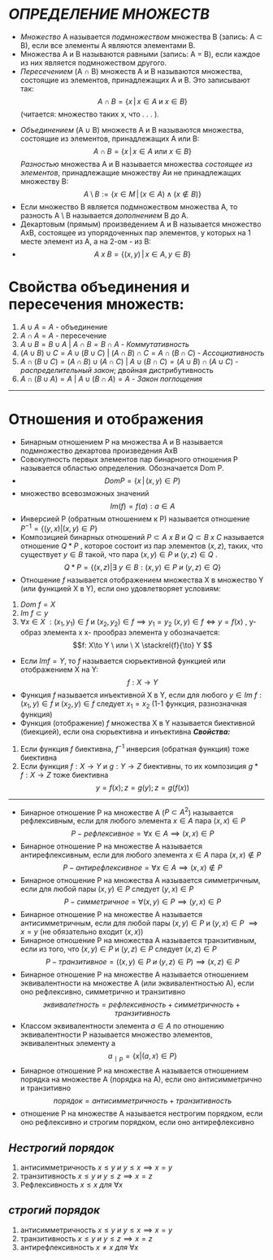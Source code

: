 # ***ОПРЕДЕЛЕНИЕ МНОЖЕСТВ***
-  *Множество* A называется *подмножеством* множества B 
  (запись: A ⊂ B), если все элементы A являются элементами B.
  - Множества A и B называются равными (запись: A = B), если каждое из них является подмножеством другого.
  - *Пересечением* (A ∩ B) множеств A и B называются множества, состоящие из элементов, принадлежащих  A и B. Это записывают так:
  $$A \cap B = \{ x \, | \, x \in A \text{ и } x \in B \}
$$
(читается: множество таких x, что . . . ).
* *Объединением* (A ∪ B) множеств A и B называются множества, состоящие из элементов, принадлежащих  A или B:
$$A \cap B = \{ x \, | \, x \in A \text{ или } x \in B \}$$
*Разностью* множества A и B называется множества *состоящее из элементов*, принадлежащие множеству Aи не принадлежащих множеству B:
$$A \setminus B := \{ x \in M \,|\, (x \in A) \land (x \notin B) \}$$
* Если множество B является подмножеством множества A, то  разность A \\ B называется *дополнением* B до A.
* Декартовым (прямым) произведением А и В называется множество АхВ, состоящее из упорядоченных пар элементов, у которых на 1 месте элемент из А, а на 2-ом - из В:
* $$A \ x \ B = \{ (x , y) \,|\, x \in A , y \in B \}$$

# Свойства объединения и пересечения множеств:
1) $A \cup A = A$ - объединение
2) $A \cap A = A$ - пересечение
3) $A \cup B = B \cup A$ | $A \cap B = B \cap A$ - *Коммутативность*
4) $(A \cup B) \cup C = A \cup (B \cup C)$ | $(A \cap B) \cap C = A \cap (B \cap C)$ - *Ассоциативность*
5) $A \cap ( B \cup C) = (A \cap B) \cup (A \cap C)$ | $A \cup (B \cap C) = (A \cup B) \cap (A \cup C)$ - *распределительный закон*; двойная дистрибутивность
6) $A \cap (B \cup A) = A$ | $A \cup (B \cap A) = A$ - *Закон поглощения*


_____________________________________________________________
# Отношения и отображения
* Бинарным отношением P на множества A и B называется подмножество декартова произведения AxB
* Совокупность первых элементов пар бинарного отношения P называется областью определения. Обозначается Dom P.
* $$DomP = \{ x \,|\, (x , y) \in P \}$$
* множество всевозможных значений $$Im(f) = {f(a) : a \in A} $$
* Инверсией P (обратным отношением к P) называется отношение $P^{-1}=\{(y,x)|(x,y) \in P \}$ 
* Композицией бинарных отношений $P \subset A \ x \ B$ и $Q\subset B \ x \ C$   называется отношение $Q*P$ , которое состоит из пар элементов $(x, z)$, таких, что существует $y\in B$ такой, что пара $(x,y) \in P$  и  $(y,z) \in Q$ . $$Q*P = \{(x,z)|\exists \ y \in B : (x,y)\in P \ и \ (y,z)\in Q\}$$
* Отношение $f$ называется отображением множества X в множество Y (или функцией X в Y), если оно удовлетворяет условиям:
1) $Dom \ f=X$ 
2) $Im \ f\subset y$ 
3) $\forall x\in X \ : (x_1, y_1)\in f$ и $(x_2,y_2)\in f \implies y_1 =y_2$ 
	$(x,y)\in f \iff y= f(x)$ , y-образ элемента x
						  x- прообраз элемента y
обозначается:$$f: X\to Y \ или \ X \stackrel{f}{\to} Y $$
* Если $Im f=Y$, то $f$ называется сюрьективной функцией или отображением X на Y:$$f: X\to Y$$
* Функция $f$ называется инъективной X в Y, если для любого $y \in Im \ f:(x_1, y)\in f$ и $(x_2,y)\in f$ следует $x_1 =x_2$ (1-1 функция, разнозначная функция)
* Функция (отображение) $f$ множества X в Y называется биективной (биекцией), если она сюрьективна и инъективна
***Свойства:***
1) Если функция $f$ биективна, $f^{-1}$ инверсия (обратная функция) тоже биективна
2) Если функция $f:X\longrightarrow Y$ и $g:Y\longrightarrow Z$ биективны, то их композиция $g*f:X \longrightarrow Z$ тоже биективна $$y=f(x);z=g(y);z=g(f(x))$$

_____________________________________________________________
* Бинарное отношение P на множестве A ($P \subset A^2$) называется рефлексивным, если для любого элемента $x \in A$ пара $(x,x) \in P$ $$P-рефлексивное=\forall x \in A \implies (x,x)\in P$$
*  Бинарное отношение P на множестве A называется антирефлексивным, если для любого элемента $x \in A$ пара $(x,x) \notin P$ $$P-антирефлексивное=\forall x \in A \implies (x,x)\notin P$$
* Бинарное отношение P на множества A называется симметричным, если для любой пары $(x,y) \in P$ следует $(y,x) \in P$  $$P-симметричное=\forall (x,y) \in P \implies (y,x)\in P$$
* Бинарное отношение P на множестве A называется антисимметричным, если для любой пары $(x,y) \in P$ и $(y,x) \in P$  $\implies x=y$ (не обязательно входит $(x,x)$)
* Бинарное отношение P на множества A называется транзитивным, если из того, что $(x,y)\in P$ и $(y,z)\in P$ следует $(x,z)\in P$ $$P-транзитивное = ((x,y)\in P \ и \ (y,z)\in P )\implies (x,z)\in P$$
* Бинарное отношение P на множестве A называется отношением эквивалентности на множестве A (или эквивалентностью A), если оно рефлексивно, симметрично и транзитивно $$эквивалетность = рефлексивность + симметричность + транзитивность$$
* Классом эквивалентности элемента $a \in A$ по отношению эквивалентности P называется множество элементов, эквивалентных элементу a $${a\ _{\mid}{\ _p}} = \{ x|(a,x)\in P\}$$
* Бинарное отношение P на множестве A называется отношением порядка на множестве A (порядка на A), если оно антисимметрично и транзитивно $$порядок = антисимметричность + транзитивность$$
*  отношение P на множестве A называется нестрогим порядком, если оно рефлексивно и строгим порядком, если оно антирефлексивно 
## ***Нестрогий порядок***
1) антисимметричность $x \leq y \ и \ y \leq x \implies x=y$
2) транзитивность $x \leq y \ и \ y \leq z \implies x=z$
3) Рефлексивность $x \leq x \ для \ \forall x$
## ***строгий порядок***
1) антисимметричность $x \leq y \ и \ y \leq x \implies x=y$
2) транзитивность $x \leq y \ и \ y \leq z \implies x=z$
3) антирефлексивность $x \neq x \ для \ \forall x$